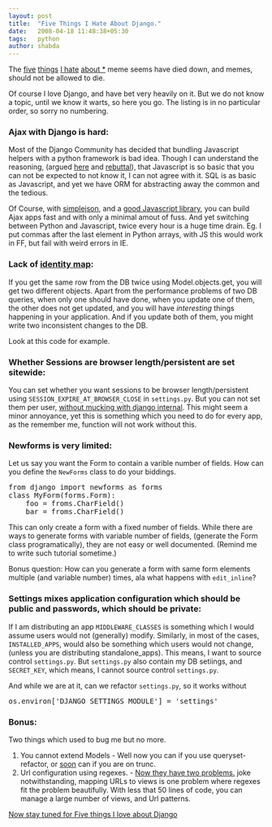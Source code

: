 ```yaml
---
layout: post
title:  "Five Things I Hate About Django."
date:   2008-04-18 11:48:38+05:30
tags:	python
author: shabda
---
```

The [five](http://www.jacobian.org/writing/2007/mar/04/hate-python/) [things](http://ivory.idyll.org/blog/mar-07/five-things-I-hate-about-python) [I hate](http://use.perl.org/~brian_d_foy/journal/32556?from=rss) [about *](http://adam.gomaa.us/blog/five-things-i-hate-about-django/) meme seems have died down, and memes, should not be allowed to die.

 Of course I love Django, and have bet very heavily on it. But we do not know a topic, until we know it warts, so here you go. The listing is in no particular order, so sorry no numbering.

### Ajax with Django is hard:

 Most of the Django Community has decided that bundling Javascript helpers with a python framework is bad idea. Though I can understand the reasoning, (argued [here](http://www.b-list.org/weblog/2006/jul/02/django-and-ajax/) and [rebuttal](http://feh.holsman.net/articles/2006/07/04/what-should-your-framework-do-for-you)), that Javascript is so basic that you can not be expected to not know it, I can not agree with it. SQL is as basic as Javascript, and yet we have ORM for abstracting away the common and the tedious.

Of Course, with [simplejson](http://djangoapi.matee.net/django.utils.simplejson-module.html), and a [good Javascript library](http://jquery.com), you can build Ajax apps fast and with only a minimal amout of fuss. And yet switching between Python and Javascript, twice every hour is a huge time drain. Eg. I put commas after the last element in Python arrays, with JS this would work in FF, but fail with weird errors in IE.

### Lack of [identity map](http://martinfowler.com/eaaCatalog/identityMap.html):

If you get the same row from the DB twice using Model.objects.get, you will get two different objects. Apart from the performance problems of two DB queries, when only one should have done, when you update one of them, the other does not get updated, and you will have *interesting* things happening in your application. And if you update both of them, you might write two inconsistent changes to the DB.

Look at this code for example.

<!-- <pre lang="python">
See this code
In [2]: from django.contrib.auth.models import User
In [3]: usr1 = User.objects.create_user('ram', 'demo@demo.com', 'demo')
In [4]: usr2 = User.objects.get(username='ram')
In [5]: usr3 = User.objects.get(username='ram')
In [6]: user2 == user3
---------------------------------------------------------------------------
NameError                                 Traceback (most recent call last)
...
In [7]: usr2 == usr3
Out[7]: True
In [8]: usr3.username = 'not_ram'
In [9]: usr3.save()
In [10]: usr2.username
Out[10]: u'ram'
In [11]: us3.username
---------------------------------------------------------------------------
NameError                                 Traceback (most recent call last)
...
In [12]: usr3.username
Out[12]: 'not_ram'
In [13]: usr2 == usr3
Out[13]: True
</pre> -->

### Whether Sessions are browser length/persistent are set sitewide:

You can set whether you want sessions to be browser length/persistent using `SESSION_EXPIRE_AT_BROWSER_CLOSE` in `settings.py`. But you can not set them per user, [without mucking with django internal](http://code.djangoproject.com/wiki/CookBookDualSessionMiddleware). This might seem a minor annoyance, yet this is something which you need to do for every app, as the remember me, function will not work without this.

### Newforms is very limited:

Let us say you want the Form to contain a varible number of fields. How can you define the `NewForms` class to do your biddings.

<pre lang="python">
from django import newforms as forms
class MyForm(forms.Form):
    foo = froms.CharField()
	bar = froms.CharField()
</pre>

This can only create a form with a fixed number of fields. While there are ways to generate forms with variable number of fields, (generate the Form class programatically), they are not easy or well documented. (Remind me to write such tutorial sometime.)

Bonus question: How can you generate a form with same form elements multiple (and variable number) times, ala what happens with `edit_inline`?

### Settings mixes application configuration which should be public and passwords, which should be private:

If I am distributing an app `MIDDLEWARE_CLASSES` is something which I would assume users would not (generally) modify. Similarly, in most of the cases, `INSTALLED_APPS`, would also be something which users would not change, (unless you are distributing standalone_apps). This means, I want to source control `settings.py`. But `settings.py` also contain my DB setiings, and `SECRET_KEY`, which means, I cannot source control `settings.py`.

And while we are at it, can we refactor `settings.py`, so it works without

<pre lang="python">
os.environ['DJANGO_SETTINGS_MODULE'] = 'settings'
</pre>

### Bonus:

Two things which used to bug me but no more.
1. You cannot extend Models - Well now you can if you use queryset-refactor, or [soon](http://groups.google.com/group/django-users/browse_thread/thread/6a275999abab2e66) can if you are on trunc.
2. Url configuration using regexes. - [Now they have two problems.](http://regex.info/blog/2006-09-15/247) joke notwithstanding, mapping URLs to views is one problem where regexes fit the problem beautifully. With less that 50 lines of code, you can manage a large number of views, and Url patterns.

[Now stay tuned for Five things I love about Django](http://42topics.com/blog/feed/)


